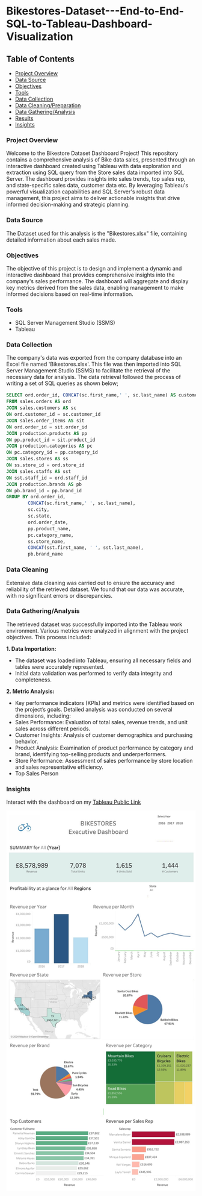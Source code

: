 # Bikestores-Dataset---End-to-End-SQL-to-Tableau-Dashboard-Visualization

## Table of Contents
- [Project Overview](#Project-Overview) 
- [Data Source](#Data-Source)
- [Objectives](#Objectives)
- [Tools](#Tools)
- [Data Collection](#Data-Collection)
- [Data Cleaning/Preparation](#Data-Cleaning/Preparation)
- [Data Gathering/Analysis](#Data-Gathering/Analysis)
- [Results](#Results)
- [Insights](#Insights)

### Project Overview 
Welcome to the Bikestore Dataset Dashboard Project! This repository contains a comprehensive analysis of Bike data sales, presented through an interactive dashboard created using Tableau with data exploration and extraction using SQL query from the Store sales data imported into SQL Server. The dashboard provides insights into sales trends, top sales rep, and state-specific sales data, customer data etc. By leveraging Tableau's powerful visualization capabilities and SQL Server's robust data management, this project aims to deliver actionable insights that drive informed decision-making and strategic planning. 

### Data Source
The Dataset used for this analysis is the "Bikestores.xlsx" file, containing detailed information about each sales made. 

### Objectives
The objective of this project is to design and implement a dynamic and interactive dashboard that provides comprehensive insights into the company's sales performance. The dashboard will aggregate and display key metrics derived from the sales data, enabling management to make informed decisions based on real-time information.

### Tools
- SQL Server Management Studio (SSMS)
- Tableau

### Data Collection
The company's data was exported from the company database into an Excel file named 'Bikestores.xlsx'. This file was then imported into SQL Server Management Studio (SSMS) to facilitate the retrieval of the necessary data for analysis. The data retrieval followed the process of writing a set of SQL queries as shown below;

```SQL query
SELECT ord.order_id, CONCAT(sc.first_name,' ', sc.last_name) AS customer_fullname, sc.city, sc.state, ord.order_date, SUM(sit.quantity) AS 'total_units', SUM(sit.quantity * sit.list_price) AS 'revenue', pp.product_name, pc.category_name, ss.store_name, CONCAT(sst.first_name, ' ', sst.last_name) AS 'Sales_rep', pb.brand_name
FROM sales.orders AS ord
JOIN sales.customers AS sc
ON ord.customer_id = sc.customer_id
JOIN sales.order_items AS sit
ON ord.order_id = sit.order_id
JOIN production.products AS pp
ON pp.product_id = sit.product_id
JOIN production.categories AS pc
ON pc.category_id = pp.category_id
JOIN sales.stores AS ss
ON ss.store_id = ord.store_id
JOIN sales.staffs AS sst
ON sst.staff_id = ord.staff_id
JOIN production.brands AS pb
ON pb.brand_id = pp.brand_id
GROUP BY ord.order_id, 
		CONCAT(sc.first_name,' ', sc.last_name), 
		sc.city, 
		sc.state, 
		ord.order_date,
		pp.product_name,
		pc.category_name,
		ss.store_name,
		CONCAT(sst.first_name, ' ', sst.last_name),
		pb.brand_name
```
### Data Cleaning
Extensive data cleaning was carried out to ensure the accuracy and reliability of the retrieved dataset. We found that our data was accurate, with no significant errors or discrepancies. 

### Data Gathering/Analysis
The retrieved dataset was successfully imported into the Tableau work environment. Various metrics were analyzed in alignment with the project objectives. This process included:

**1. Data Importation:**
- The dataset was loaded into Tableau, ensuring all necessary fields and tables were accurately represented.
- Initial data validation was performed to verify data integrity and completeness.

**2. Metric Analysis:**
- Key performance indicators (KPIs) and metrics were identified based on the project’s goals.
Detailed analysis was conducted on several dimensions, including:
- Sales Performance: Evaluation of total sales, revenue trends, and unit sales across different periods.
- Customer Insights: Analysis of customer demographics and purchasing behavior.
- Product Analysis: Examination of product performance by category and brand, identifying top-selling products and underperformers.
- Store Performance: Assessment of sales performance by store location and sales representative efficiency.
- Top Sales Person

### Insights
Interact with the dashboard on my [Tableau Public Link ](https://public.tableau.com/views/BikeStoresExecutiveDashboard_17224005264160/Dashboard1?:language=en-US&:sid=&:redirect=auth&:display_count=n&:origin=viz_share_link)

![alt text](https://github.com/mrjaid23/Bikestores-Dataset---End-to-End-SQL-to-Tableau-Dashboard-Visualization/blob/3f82fd500d0812257c5dcccde4a33097b46302d1/dashboard.jpg)

